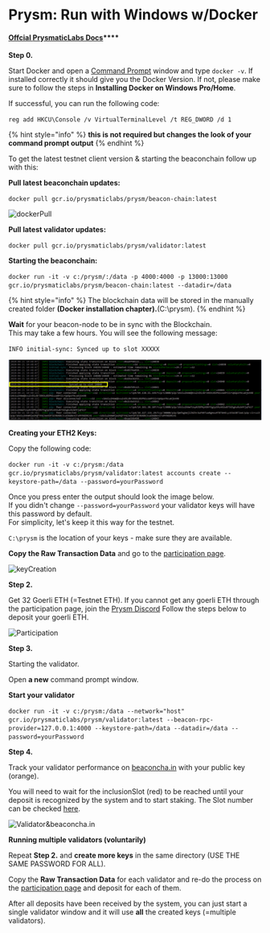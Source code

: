 # Prysm: Run with Windows w/Docker

####  [Offcial **PrysmaticLabs Docs**](https://docs.prylabs.network/docs/getting-started/)\*\*\*\*

**Step 0.**

Start Docker and open a [Command Prompt](https://www.wikihow.com/Open-the-Command-Prompt-in-Windows) window and type `docker -v`. If installed correctly it should give you the Docker Version. If not, please make sure to follow the steps in **Installing Docker on Windows Pro/Home**.

If successful, you can run the following code:

`reg add HKCU\Console /v VirtualTerminalLevel /t REG_DWORD /d 1`

{% hint style="info" %}
 **this is not required but changes the look of your command prompt output**
{% endhint %}



To get the latest testnet client version & starting the beaconchain follow up with this:

**Pull latest beaconchain updates:**

`docker pull gcr.io/prysmaticlabs/prysm/beacon-chain:latest`

![dockerPull](https://user-images.githubusercontent.com/26490734/79550092-2efdf100-8098-11ea-948f-84cc150a2251.png)

**Pull latest validator updates:**

`docker pull gcr.io/prysmaticlabs/prysm/validator:latest`

**Starting the beaconchain:**

`docker run -it -v c:/prysm/:/data -p 4000:4000 -p 13000:13000 gcr.io/prysmaticlabs/prysm/beacon-chain:latest --datadir=/data`

{% hint style="info" %}
The blockchain data will be stored in the manually created folder **\(Docker installation chapter\).**\(C:\prysm\).
{% endhint %}

**Wait** for your beacon-node to be in sync with the Blockchain.   
This may take a few hours. You will see the following message:

`INFO initial-sync: Synced up to slot XXXXX` 

![](../../.gitbook/assets/image%20%283%29.png)

**Creating your ETH2 Keys:**

Copy the following code:

`docker run -it -v c:/prysm:/data gcr.io/prysmaticlabs/prysm/validator:latest accounts create --keystore-path=/data --password=yourPassword`

Once you press enter the output should look the image below.   
If you didn't change `--password=yourPassword` your validator keys will have this password by default.   
For simplicity, let's keep it this way for the testnet.

`C:\prysm` is the location of your keys - make sure they are available.

**Copy the Raw Transaction Data** and go to the [participation page](https://prylabs.net/participate).

![keyCreation](https://user-images.githubusercontent.com/26490734/79857621-59b8b400-83ce-11ea-9bb5-6b5f0ba9ac7e.png)

**Step 2.**

Get 32 Goerli ETH \(=Testnet ETH\). If you cannot get any goerli ETH through the participation page, join the [Prysm Discord](https://discord.gg/wJW7Rjk) Follow the steps below to deposit your goerli ETH.

![Participation](https://user-images.githubusercontent.com/26490734/79573699-53b98f00-80bf-11ea-8c7c-4092778bab7d.png)

**Step 3.**

Starting the validator.

Open **a new** command prompt window.

**Start your validator**

`docker run -it -v c:/prysm:/data --network="host" gcr.io/prysmaticlabs/prysm/validator:latest --beacon-rpc-provider=127.0.0.1:4000 --keystore-path=/data --datadir=/data --password=yourPassword`

**Step 4.**

Track your validator performance on [beaconcha.in](https://beaconcha.in/dashboard?validators=) with your public key \(orange\).

You will need to wait for the inclusionSlot \(red\) to be reached until your deposit is recognized by the system and to start staking. The Slot number can be checked [here](https://beaconcha.in/blocks).

![Validator&amp;beaconcha.in](https://user-images.githubusercontent.com/26490734/79860463-fda45e80-83d2-11ea-8b71-05a112117f18.png)

**Running multiple validators \(voluntarily\)**

Repeat  **Step 2.** and **create more keys** in the same directory \(USE THE SAME PASSWORD FOR ALL\).

Copy the **Raw Transaction Data** for each validator and re-do the process on the [participation page](https://prylabs.net/participate) and deposit for each of them.

After all deposits have been received by the system, you can just start a single validator window and it will use **all** the created keys \(=multiple validators\).


